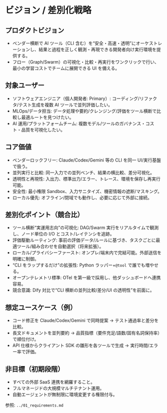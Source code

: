 # ビジョン / 差別化戦略

## プロダクトビジョン
- ベンダー横断で AI ツール（CLI 含む）を“安全・高速・透明”にオーケストレーションし、結果と過程を正しく観測・再現できる開発者向け実行環境を提供する。
- フロー（Graph/Swarm）の可視化・比較・再実行をワンクリックで行い、最小の学習コストでチームに展開できる UI を備える。

## 対象ユーザー
- ソフトウェアエンジニア（個人開発者: Primary）: コーディング/リファクタ/テスト生成を複数 AI ツールで並列評価したい。
- MLOps/データ担当: データ処理や要約/クレンジング/評価をツール横断で比較し最適ルートを見つけたい。
- AI 運用/プラットフォームチーム: 複数モデル/ツールのガバナンス・コスト・品質を可視化したい。

## コア価値
- ベンダーロックフリー: Claude/Codex/Gemini 等の CLI を同一 UI/実行基盤で扱う。
- 並列実行と比較: 同一入力での並列ベンチ、結果の横比較、差分可視化。
- 透明性と再現性: 入出力、標準出力/エラー、トレース、環境を保存し再実行可能。
- 安全性: 最小権限 Sandbox、入力サニタイズ、機密情報の遮断/マスキング。
- ローカル優先: オフライン/閉域でも動作し、必要に応じて外部に接続。

## 差別化ポイント（競合比）
- ツール横断“実運用志向”の可視化: DAG/Swarm 実行をリアルタイムで観測し、ノード単位の I/O とコスト/レイテンシを追跡。
- 評価駆動ルーティング: 事前の評価データ/ルールに基づき、タスクごとに最適ツール/組み合わせを自動選択（将来拡張）。
- ローカル/プライバシーファースト: オンプレ/端末内で完結可能。外部送信を明確に制御。
- “CLI をラップするだけ”の拡張性: Python ラッパー+`@tool` で誰でも増やせる。
- オープンテレメトリ標準: OTel を第一級で採用し、他ダッシュボードへ連携容易。
 - 競合意識: Dify 対比で“CLI 横断の並列比較/差分/UI の透明性”を前面に。

## 想定ユースケース（例）
- コード修正を Claude/Codex/Gemini で同時提案 → テスト通過率と差分を比較。
- 長文ドキュメントを並列要約 → 品質指標（要件充足/語数/固有名詞保持率）で順位付け。
- API 仕様からクライアント SDK の雛形を各ツールで生成 → 実行時間/エラー率で評価。

## 非目標（初期段階）
- すべての外部 SaaS 連携を網羅すること。
- フルマネージドの大規模マルチテナント運用。
- 自動エージェントが無制限に環境変更する権限付与。

参照: `../01_requirements.md`
